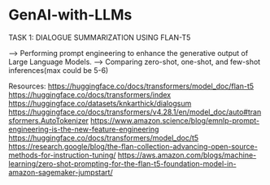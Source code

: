 # GenAI-with-LLMs
TASK 1: DIALOGUE SUMMARIZATION USING FLAN-T5 

--> Performing prompt engineering to enhance the generative output of Large Language Models.
--> Comparing zero-shot, one-shot, and few-shot inferences(max could be 5-6)

Resources:
https://huggingface.co/docs/transformers/model_doc/flan-t5
https://huggingface.co/docs/transformers/index
https://huggingface.co/datasets/knkarthick/dialogsum
https://huggingface.co/docs/transformers/v4.28.1/en/model_doc/auto#transformers.AutoTokenizer
https://www.amazon.science/blog/emnlp-prompt-engineering-is-the-new-feature-engineering
https://huggingface.co/docs/transformers/model_doc/t5
https://research.google/blog/the-flan-collection-advancing-open-source-methods-for-instruction-tuning/
https://aws.amazon.com/blogs/machine-learning/zero-shot-prompting-for-the-flan-t5-foundation-model-in-amazon-sagemaker-jumpstart/
